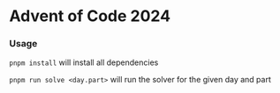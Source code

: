 # Advent of Code 2024

### Usage

`pnpm install` will install all dependencies

`pnpm run solve <day.part>` will run the solver for the given day and part
